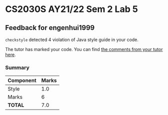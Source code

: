 # CS2030S AY21/22 Sem 2 Lab 5
## Feedback for engenhui1999
`checkstyle` detected 4 violation of Java style guide in your code.

The tutor has marked your code. You can find [the comments from your tutor here](https://www.github.com/nus-cs2030s-2122-s2/lab5-engenhui1999/commit/1398f57cf927ca8b810d92b4502c83a209c36d26).
### Summary

| Component | Marks |
|-----------|-------|
| Style | 1.0 |
| Marks | 6 |
| **TOTAL** | 7.0 |
